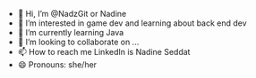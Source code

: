 - 👋 Hi, I’m @NadzGit or Nadine
- 👀 I’m interested in game dev and learning about back end dev
- 🌱 I’m currently learning Java
- 💞️ I’m looking to collaborate on ...
- 📫 How to reach me LinkedIn is Nadine Seddat
- 😄 Pronouns: she/her


